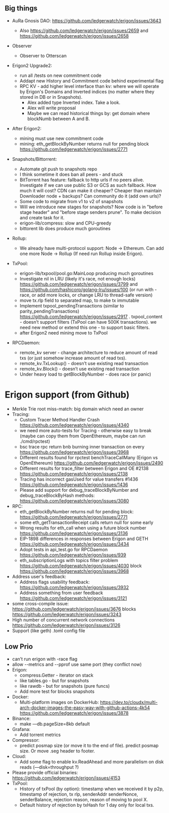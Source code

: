## Big things

- AuRa Gnosis DAO: https://github.com/ledgerwatch/erigon/issues/3643
    - Also https://github.com/ledgerwatch/erigon/issues/2659 and https://github.com/ledgerwatch/erigon/issues/2658

- Observer
    - Observer to Otterscan
- Erigon2 Upgrade2:
    - run all /tests on new commitment code
    - Addapt new History and Commitment code behind experimental flag
    - RPC KV - add higher level interface than kv: where we will operate by Erigon's Domains and Inverted indices (no
      matter where they stored in DB or in Snapshots).
        - Alex added type Inverted index. Take a look.
        - Alex will write proposal
        - Maybe we can read historical things by: get domain where blockNumb between A and B.

- After Erigon2:
    - mining must use new commitment code
    - mining: eth_getBlockByNumber returns null for pending block https://github.com/ledgerwatch/erigon/issues/2771
- Snapshots/Bittorrent:
    - Automate git push to snapshots repo
    - I think sometime it does ban all peers - and stuck
    - BitTorrent has feature: fallback to http urls if no peers alive. Investigate if we can use public S3 or GCS as
      such fallback. How much it will cost? CDN can make it cheaper? Cheaper than maintain Downloader
      node + backups? Can community do it (add own urls)?
    - Some code to migrate from v1 to v2 of snapshots
    - Will we introduce new stages for snapshots? Now code is in "before stage header" and "before stage senders prune".
      To make decision and create task for it.
    - erigon-lib/compress: slow and CPU-greedy
    - bittorent lib does produce much goroutines
- Rollup:
    - We already have multi-protocol support: Node -> Ethereum. Can add one more Node -> Rollup (If need run Rollup
      inside Erigon).
- TxPool:
    - erigon-lib/txpool/pool.go:MainLoop producing much goroutines
    - Investigate nil in LRU (likely it's race, not enough locks) https://github.com/ledgerwatch/erigon/issues/3799
      and https://github.com/hashicorp/golang-lru/issues/100 (or run with -race, or add more locks, or change LRU to
      thread-safe version)
    - move tx.rlp field to separated map, to make tx immutable
    - Implement txpool_pendingTransactions (similar to
      parity_pendingTransactions) https://github.com/ledgerwatch/erigon/issues/2917 . txpool_content - doesn’t support
      filters (TxPool can have 500K transactions). we need new method or extend this
      one - to support basic filters.
    - after Erigon2 need mining move to TxPool
- RPCDaemon:
    - remote_kv server - change architecture to reduce amount of read txs (or just somehow increase amount of read txs).
    - remote_kv.TxLookup() - doesn’t use existing read transaction
    - remote_kv.Block() - doesn’t use existing read transaction
    - Under heavy load to getBlockByNumber - does race (or panic)

# Erigon support (from Github)

- Merkle Trie root miss-match: big domain which need an owner
- Tracing:
    - Custom Tracer Method Handler Crash https://github.com/ledgerwatch/erigon/issues/4340
    - we need more auto-tests for Tracing - otherwise easy to break (maybe can copy them from OpenEthereum, maybe can
      run ./cmd/rpctest)
    - bsc trace rpc return bnb burning inner transaction on every https://github.com/ledgerwatch/erigon/issues/3968
    - Different results found for rpctest benchTraceCallMany (Erigon vs
      OpenEthereum)  https://github.com/ledgerwatch/erigon/issues/2490
    - Different results for trace_filter between Erigon and OE
      #2138 https://github.com/ledgerwatch/erigon/issues/2138
    - Tracing has incorrect gasUsed for value transfers #1436 https://github.com/ledgerwatch/erigon/issues/1436
    - Please add support for debug_traceBlockByNumber and debug_traceBlockByHash
      methods: https://github.com/ledgerwatch/erigon/issues/3080
- RPC:
    - eth_getBlockByNumber returns null for pending block: https://github.com/ledgerwatch/erigon/issues/2771
    - some eth_getTransactionReceipt calls return null for some early
    - Wrong results for eth_call when using a future block number https://github.com/ledgerwatch/erigon/issues/3136
    - EIP-1898 differences in responses between Erigon and GETH https://github.com/ledgerwatch/erigon/issues/3434
    - Adopt tests in api_test.go for RPCDaemon https://github.com/ledgerwatch/erigon/issues/939
    - eth_subscriptionLogs with topics filter problem https://github.com/ledgerwatch/erigon/issues/4030
      block https://github.com/ledgerwatch/erigon/issues/3968
- Address user's feedback:
    - Address flags usability feedback: https://github.com/ledgerwatch/erigon/issues/3932
    - Address something from user feedback https://github.com/ledgerwatch/erigon/issues/3121
- some cross-compile issue: https://github.com/ledgerwatch/erigon/issues/3676
  blocks https://github.com/ledgerwatch/erigon/issues/3243
- High number of concurrent network connections https://github.com/ledgerwatch/erigon/issues/3126
- Support (like geth) .toml config file

## Low Prio

- can’t run erigon with -race flag
- allow --metrics and --pprof use same port (they conflict now)
- Erigon:
    - compress.Getter - iterator on stack
    - like tables.go - but for snapshots
    - like rawdb - but for snapshots (pure funcs)
    - Add more test for blocks snapshots
- Docker:
    - Multi-platform images on
      DockerHub: https://dev.to/cloudx/multi-arch-docker-images-the-easy-way-with-github-actions-4k54 https://github.com/ledgerwatch/erigon/issues/3878
- Binance:
    - make —db.pageSize=8kb default
- Grafana:
    - Add torrent metrics
- Compressor:
    - predict posmap size (or move it to the end of file). predict posmap size. Or move .seg header to footer.
- Cloud:
    - Add some flag to enable kv.ReadAhead and more parallelism on disk reads (—disk=throughput ?)
- Please provide official binaries: https://github.com/ledgerwatch/erigon/issues/4153
- TxPool:
    - History of txPool (by option): timestamp when we received it by p2p, timestamp of rejection, tx rlp, senderAddr
      senderNonce, senderBalance, rejection reason, reason of moving to pool X.
    - Default history of rejection by txHash for 1 day only for local txs.
